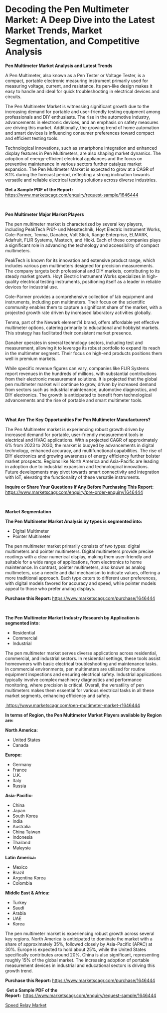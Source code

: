 <p><h1>Decoding the Pen Multimeter Market: A Deep Dive into the Latest Market Trends, Market Segmentation, and Competitive Analysis</h1></p><p><strong>Pen Multimeter Market Analysis and Latest Trends</strong></p>
<p><p>A Pen Multimeter, also known as a Pen Tester or Voltage Tester, is a compact, portable electronic measuring instrument primarily used for measuring voltage, current, and resistance. Its pen-like design makes it easy to handle and ideal for quick troubleshooting in electrical devices and circuits. </p><p>The Pen Multimeter Market is witnessing significant growth due to the increasing demand for portable and user-friendly testing equipment among professionals and DIY enthusiasts. The rise in the automotive industry, advancements in electronic devices, and an emphasis on safety measures are driving this market. Additionally, the growing trend of home automation and smart devices is influencing consumer preferences toward compact and efficient testing tools.</p><p>Technological innovations, such as smartphone integration and enhanced display features in Pen Multimeters, are also shaping market dynamics. The adoption of energy-efficient electrical appliances and the focus on preventive maintenance in various sectors further catalyze market expansion. The Pen Multimeter Market is expected to grow at a CAGR of 8.1% during the forecast period, reflecting a strong inclination towards versatile and reliable electrical testing solutions across diverse industries.</p></p>
<p><strong>Get a Sample PDF of the Report:&nbsp;</strong> <a href="https://www.marketscagr.com/enquiry/request-sample/1646444?utm_campaign=2631&utm_medium=2&utm_source=Github&utm_content=ia&utm_term=06042025&utm_id=pen-multimeter">https://www.marketscagr.com/enquiry/request-sample/1646444</a></p>
<p>&nbsp;</p>
<p><strong>Pen Multimeter Major Market Players</strong></p>
<p><p>The pen multimeter market is characterized by several key players, including PeakTech Prüf- und Messtechnik, Hoyt Electric Instrument Works, Cole-Parmer, Tenma, Danaher, Volt Stick, Range Enterprise, ELMARK, Adafruit, FLIR Systems, Mastech, and Hioki. Each of these companies plays a significant role in advancing the technology and accessibility of compact multimeters.</p><p>PeakTech is known for its innovation and extensive product range, which includes various pen multimeters designed for precision measurements. The company targets both professional and DIY markets, contributing to its steady market growth. Hoyt Electric Instrument Works specializes in high-quality electrical testing instruments, positioning itself as a leader in reliable devices for industrial use.</p><p>Cole-Parmer provides a comprehensive collection of lab equipment and instruments, including pen multimeters. Their focus on the scientific community enables them to capture a significant share of the market, with a projected growth rate driven by increased laboratory activities globally.</p><p>Tenma, part of the Newark element14 brand, offers affordable yet effective multimeter options, catering primarily to educational and hobbyist markets. This strategy has facilitated their consistent market presence.</p><p>Danaher operates in several technology sectors, including test and measurement, allowing it to leverage its robust portfolio to expand its reach in the multimeter segment. Their focus on high-end products positions them well in premium markets.</p><p>While specific revenue figures can vary, companies like FLIR Systems report revenues in the hundreds of millions, with substantial contributions from their electronic measurement solutions. It is projected that the global pen multimeter market will continue to grow, driven by increased demand from sectors such as industrial maintenance, automotive diagnostics, and DIY electronics. The growth is anticipated to benefit from technological advancements and the rise of portable and smart multimeter tools.</p></p>
<p>&nbsp;</p>
<p><strong>What Are The Key Opportunities For Pen Multimeter Manufacturers?</strong></p>
<p><p>The Pen Multimeter market is experiencing robust growth driven by increased demand for portable, user-friendly measurement tools in electrical and HVAC applications. With a projected CAGR of approximately 6% from 2023 to 2030, the market is buoyed by advancements in digital technology, enhanced accuracy, and multifunctional capabilities. The rise of DIY electronics and growing awareness of energy efficiency further bolster market prospects. Regions like North America and Asia-Pacific are leading in adoption due to industrial expansion and technological innovations. Future developments may pivot towards smart connectivity and integration with IoT, elevating the functionality of these versatile instruments.</p></p>
<p><strong>Inquire or Share Your Questions If Any Before Purchasing This Report:</strong> <a href="https://www.marketscagr.com/enquiry/pre-order-enquiry/1646444?utm_campaign=2631&utm_medium=2&utm_source=Github&utm_content=ia&utm_term=06042025&utm_id=pen-multimeter">https://www.marketscagr.com/enquiry/pre-order-enquiry/1646444</a></p>
<p>&nbsp;</p>
<p><strong>Market Segmentation</strong></p>
<p><strong>The Pen Multimeter Market Analysis by types is segmented into:</strong></p>
<p><ul><li>Digital Multimeter</li><li>Pointer Multimeter</li></ul></p>
<p><p>The pen multimeter market primarily consists of two types: digital multimeters and pointer multimeters. Digital multimeters provide precise readings with a clear numerical display, making them user-friendly and suitable for a wide range of applications, from electronics to home maintenance. In contrast, pointer multimeters, also known as analog multimeters, use a needle and dial mechanism to indicate values, offering a more traditional approach. Each type caters to different user preferences, with digital models favored for accuracy and speed, while pointer models appeal to those who prefer analog displays.</p></p>
<p><strong>Purchase this Report:&nbsp;</strong><a href="https://www.marketscagr.com/purchase/1646444?utm_campaign=2631&utm_medium=2&utm_source=Github&utm_content=ia&utm_term=06042025&utm_id=pen-multimeter">https://www.marketscagr.com/purchase/1646444</a></p>
<p>&nbsp;</p>
<p><strong>The Pen Multimeter Market Industry Research by Application is segmented into:</strong></p>
<p><ul><li>Residential</li><li>Commercial</li><li>Industrial</li></ul></p>
<p><p>The pen multimeter market serves diverse applications across residential, commercial, and industrial sectors. In residential settings, these tools assist homeowners with basic electrical troubleshooting and maintenance tasks. In commercial environments, pen multimeters are utilized for routine equipment inspections and ensuring electrical safety. Industrial applications typically involve complex machinery diagnostics and performance monitoring, where precision is critical. Overall, the versatility of pen multimeters makes them essential for various electrical tasks in all these market segments, enhancing efficiency and safety.</p></p>
<p><a href="https://www.marketscagr.com/pen-multimeter-market-r1646444?utm_campaign=2631&utm_medium=2&utm_source=Github&utm_content=ia&utm_term=06042025&utm_id=pen-multimeter">&nbsp;https://www.marketscagr.com/pen-multimeter-market-r1646444</a></p>
<p><strong>In terms of Region, the Pen Multimeter Market Players available by Region are:</strong></p>
<p>
    <p> <strong> North America: </strong>
        <ul>
            <li>United States</li>
            <li>Canada</li>
        </ul>
        </p> 
    <p> <strong> Europe: </strong>
        <ul>
            <li>Germany</li>
            <li>France</li>
            <li>U.K.</li>
            <li>Italy</li>
            <li>Russia</li>
        </ul>
        </p> 
    <p> <strong> Asia-Pacific: </strong>
        <ul>
            <li>China</li>
            <li>Japan</li>
            <li>South Korea</li>
            <li>India</li>
            <li>Australia</li>
            <li>China Taiwan</li>
            <li>Indonesia</li>
            <li>Thailand</li>
            <li>Malaysia</li>
        </ul>
        </p> 
    <p> <strong> Latin America: </strong>
        <ul>
            <li>Mexico</li>
            <li>Brazil</li>
            <li>Argentina Korea</li>
            <li>Colombia</li>
        </ul>
        </p> 
    <p> <strong> Middle East & Africa: </strong>
        <ul>
            <li>Turkey</li>
            <li>Saudi</li>
            <li>Arabia</li>
            <li>UAE</li>
            <li>Korea</li>
        </ul>
    </p>
    </p>
<p><p>The pen multimeter market is experiencing robust growth across several key regions. North America is anticipated to dominate the market with a share of approximately 35%, followed closely by Asia-Pacific (APAC) at 30%. Europe is expected to hold about 25%, while the United States specifically contributes around 20%. China is also significant, representing roughly 15% of the global market. The increasing adoption of portable measurement devices in industrial and educational sectors is driving this growth trend.</p></p>
<p><strong>Purchase this Report: </strong><a href="https://www.marketscagr.com/purchase/1646444?utm_campaign=2631&utm_medium=2&utm_source=Github&utm_content=ia&utm_term=06042025&utm_id=pen-multimeter">https://www.marketscagr.com/purchase/1646444</a></p>
<p>&nbsp;<strong>Get a Sample PDF of the Report:&nbsp;&nbsp;</strong><a href="https://www.marketscagr.com/enquiry/request-sample/1646444?utm_campaign=2631&utm_medium=2&utm_source=Github&utm_content=ia&utm_term=06042025&utm_id=pen-multimeter">https://www.marketscagr.com/enquiry/request-sample/1646444</a></p>
<p><strong></strong></p>
<p><p><a href="https://github.com/donnettaletizia/Market-Research-Report-List-1/blob/main/speed-relay-market.md?utm_campaign=2631&utm_medium=2&utm_source=Github&utm_content=ia&utm_term=06042025&utm_id=pen-multimeter">Speed Relay Market</a></p></p>